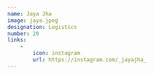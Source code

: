 ```yaml
---
name: Jaya Jha
image: jaya.jpeg
designation: Logistics
number: 20
links:
    -
        icon: instagram
        url: https://instagram.com/_jayajha_
---
```

